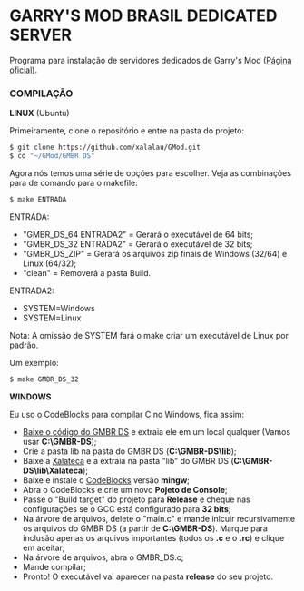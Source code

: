 # GARRY'S MOD BRASIL DEDICATED SERVER

Programa para instalação de servidores dedicados de Garry's Mod ([Página oficial](http://gmbrblog.blogspot.com.br/2012/07/garrys-mod-brasil-dedicated-server-gmbr.html)).

### COMPILAÇÃO


**LINUX** (Ubuntu)

Primeiramente, clone o repositório e entre na pasta do projeto:

```sh
$ git clone https://github.com/xalalau/GMod.git
$ cd "~/GMod/GMBR DS"
````

Agora nós temos uma série de opções para escolher. Veja as combinações para de comando para o makefile:

```sh
$ make ENTRADA
````

ENTRADA:
- "GMBR_DS_64 ENTRADA2"  = Gerará o executável de 64 bits;
- "GMBR_DS_32 ENTRADA2"  = Gerará o executável de 32 bits;
- "GMBR_DS_ZIP"          = Gerará os arquivos zip finais de Windows (32/64) e Linux (64/32);
- "clean"                = Removerá a pasta Build.

ENTRADA2:
- SYSTEM=Windows
- SYSTEM=Linux

Nota: A omissão de SYSTEM fará o make criar um executável de Linux por padrão.

Um exemplo:

```sh
$ make GMBR_DS_32
````

**WINDOWS**

Eu uso o CodeBlocks para compilar C no Windows, fica assim:

- [Baixe o código do GMBR DS](https://github.com/xalalau/GMod/archive/master.zip) e extraia ele em um local qualquer (Vamos usar **C:\GMBR-DS**);
- Crie a pasta lib na pasta do GMBR DS (**C:\GMBR-DS\lib**);
- Baixe a [Xalateca](https://github.com/xalalau/Xalateca) e a extraia na pasta "lib" do GMBR DS (**C:\GMBR-DS\lib\Xalateca**);
- Baixe e instale o [CodeBlocks](http://www.codeblocks.org/downloads/26) versão **mingw**;
- Abra o CodeBlocks e crie um novo **Pojeto de Console**;
- Passe o "Build target" do projeto para **Release** e cheque nas configurações se o GCC está configurado para **32 bits**;
- Na árvore de arquivos, delete o "main.c" e mande inlcuir recursivamente os arquivos do GMBR DS (a partir de **C:\GMBR-DS**). Marque para inclusão apenas os arquivos importantes (todos os **.c** e o **.rc**) e clique em aceitar;
- Na árvore de arquivos, abra o GMBR_DS.c;
- Mande compilar;
- Pronto! O executável vai aparecer na pasta **release** do seu projeto.

